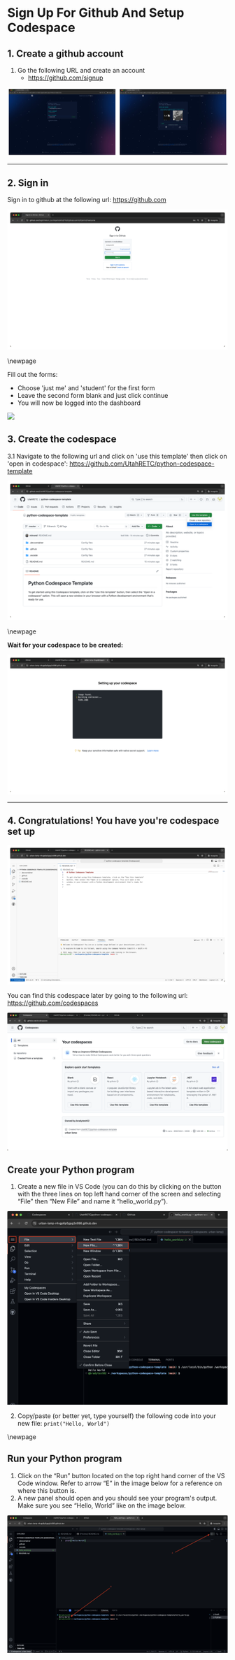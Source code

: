 

# Sign Up For Github And Setup Codespace

## 1. Create a github account

1. Go the following URL and create an account
    - https://github.com/signup

![](assets/git-signup.png)

---

## 2. Sign in

Sign in to github at the following url: https://github.com

![](assets/git-signin.png)

\newpage

Fill out the forms:

- Choose 'just me' and 'student' for the first form
- Leave the second form blank and just click continue
- You will now be logged into the dashboard

![](assets/git-signin-forms.png)

## 3. Create the codespace

3.1 Navigate to the following url and click on 'use this template' then click on 'open in codespace': https://github.com/UtahRETC/python-codespace-template

![](assets/codespace-create.png)

\newpage

**Wait for your codespace to be created:**

![](assets/codespace-creating.png)

---

## 4. Congratulations! You have you're codespace set up

![](assets/codespace-home.png)

You can find this codespace later by going to the following url: https://github.com/codespaces

![](assets/codespace-manage.png)


## Create your Python program

1. Create a new file in VS Code (you can do this by clicking on the button with the three lines on top left hand corner of the screen  and selecting “File” then “New File” and name it “hello_world.py”).

![](assets/vscode-create.png)

2. Copy/paste (or better yet, type yourself) the following code into your new file: `print("Hello, World")`

\newpage

## Run your Python program

1. Click on the “Run” button located on the top right hand corner of the VS Code window. Refer to arrow “E” in the image below for a reference on where this button is.
2. A new panel should open and you should see your program's output. Make sure you see “Hello, World” like on the image below.

![](assets/hello-world.png)

